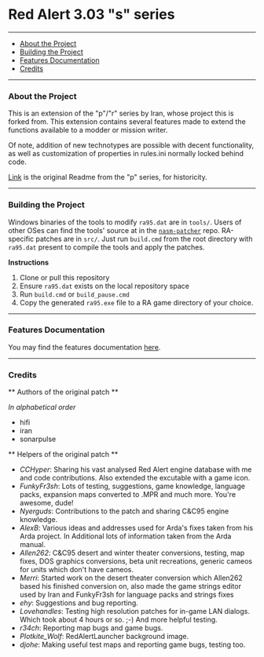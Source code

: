 # Red Alert 3.03 "s" series

-------

 - [About the Project](#about-the-project)
 - [Building the Project](#building-the-project)
 - [Features Documentation](#features-documentation) 
 - [Credits](#credits) 

-------

### About the Project

This is an extension of the "p"/"r" series by Iran, whose project this is forked
from. This extension contains several features made to extend the functions 
available to a modder or mission writer.

Of note, addition of new technotypes are possible with decent functionality, as 
well as customization of properties in rules.ini normally locked behind code.

[Link](./README_p.md) is the original Readme from the "p" series, for historicity.

-------

### Building the Project

Windows binaries of the tools to modify `ra95.dat` are in `tools/`. Users of
other OSes can find the tools' source at in the
[`nasm-patcher`](https://github.com/cnc-patch/nasm-patcher) repo.  RA-specific
patches are in `src/`. Just run `build.cmd` from the root directory with
`ra95.dat` present to compile the tools and apply the patches.

**Instructions**

1. Clone or pull this repository
2. Ensure `ra95.dat` exists on the local repository space
3. Run `build.cmd` or `build_pause.cmd`
4. Copy the generated `ra95.exe` file to a RA game directory of your choice.

-------

### Features Documentation

You may find the features documentation [here](./docs/features.md).

-------

### Credits

** Authors of the original patch **

*In alphabetical order*

 - hifi
 - iran
 - sonarpulse

** Helpers of the original patch **

 - *CCHyper*: Sharing his vast analysed Red Alert engine database with me and
   code contributions.  Also extended the excutable with a game icon.
 - *FunkyFr3sh*: Lots of testing, suggestions, game knowledge, language packs,
   expansion maps converted to .MPR and much more. You're awesome, dude!
 - *Nyerguds*: Contributions to the patch and sharing C&C95 engine knowledge.
 - *AlexB*: Various ideas and addresses used for Arda's fixes taken from his
   Arda project. In Additional lots of information taken from the Arda manual.
 - *Allen262*: C&C95 desert and winter theater conversions, testing, map fixes,
   DOS graphics conversions, beta unit recreations, generic cameos for units
   which don't have cameos.
 - *Merri*: Started work on the desert theater conversion which Allen262
   based his finished conversion on, also made the game strings editor used
   by Iran and FunkyFr3sh for language packs and strings fixes
 - *ehy*: Suggestions and bug reporting.
 - *Lovehandles*: Testing high resolution patches for in-game LAN dialogs.
   Which took about 4 hours or so. ;-) And more helpful testing.
 - *r34ch*: Reporting map bugs and game bugs.
 - *Plotkite_Wolf*: RedAlertLauncher background image.
 - *djohe*: Making useful test maps and reporting game bugs, testing too.

